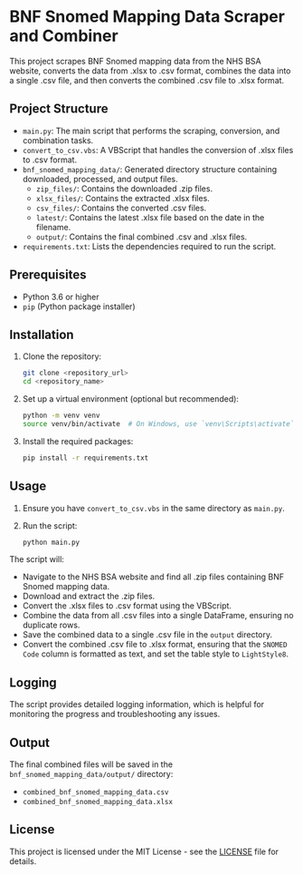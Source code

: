# BNF Snomed Mapping Data Scraper and Combiner

This project scrapes BNF Snomed mapping data from the NHS BSA website, converts the data from .xlsx to .csv format, combines the data into a single .csv file, and then converts the combined .csv file to .xlsx format.

## Project Structure

- `main.py`: The main script that performs the scraping, conversion, and combination tasks.
- `convert_to_csv.vbs`: A VBScript that handles the conversion of .xlsx files to .csv format.
- `bnf_snomed_mapping_data/`: Generated directory structure containing downloaded, processed, and output files.
  - `zip_files/`: Contains the downloaded .zip files.
  - `xlsx_files/`: Contains the extracted .xlsx files.
  - `csv_files/`: Contains the converted .csv files.
  - `latest/`: Contains the latest .xlsx file based on the date in the filename.
  - `output/`: Contains the final combined .csv and .xlsx files.
- `requirements.txt`: Lists the dependencies required to run the script.

## Prerequisites

- Python 3.6 or higher
- `pip` (Python package installer)

## Installation

1. Clone the repository:

    ```sh
    git clone <repository_url>
    cd <repository_name>
    ```

2. Set up a virtual environment (optional but recommended):

    ```sh
    python -m venv venv
    source venv/bin/activate  # On Windows, use `venv\Scripts\activate`
    ```

3. Install the required packages:

    ```sh
    pip install -r requirements.txt
    ```

## Usage

1. Ensure you have `convert_to_csv.vbs` in the same directory as `main.py`.

2. Run the script:

    ```sh
    python main.py
    ```

The script will:
- Navigate to the NHS BSA website and find all .zip files containing BNF Snomed mapping data.
- Download and extract the .zip files.
- Convert the .xlsx files to .csv format using the VBScript.
- Combine the data from all .csv files into a single DataFrame, ensuring no duplicate rows.
- Save the combined data to a single .csv file in the `output` directory.
- Convert the combined .csv file to .xlsx format, ensuring that the `SNOMED Code` column is formatted as text, and set the table style to `LightStyle8`.

## Logging

The script provides detailed logging information, which is helpful for monitoring the progress and troubleshooting any issues.

## Output

The final combined files will be saved in the `bnf_snomed_mapping_data/output/` directory:
- `combined_bnf_snomed_mapping_data.csv`
- `combined_bnf_snomed_mapping_data.xlsx`

## License

This project is licensed under the MIT License - see the [LICENSE](LICENSE) file for details.
